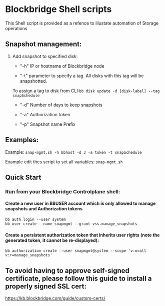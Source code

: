 # Blockbridge Shell scripts

This Shell script is provided as a refence to illustate automation of Storage operations

## Snapshot management:

  1. Add snapshot to specified disk:
      
      * "-h" IP or hostname of Blockbridge node
      
      * "-t" parameter to specify a tag. All disks with this tag will be snapshotted.
      
      To assign a tag to disk from CLI:`bb disk update -d [disk-label] --tag snapSchedule`
      
      * "-d" Number of days to keep snapshots
      
      * "-a" Authorization token
      
      * "-p" Snapshot name Prefix
      

## Examples:

 Example: `snap-mgmt.sh -h bbhost -d 3 -a token -t snapSchedule`
 
 Example edit thes script to set all variables: `snap-mgmt.sh`
 
 
## Quick Start

### Run from your Blockbridge Controlplane shell:

#### Create a new user in BBUSER account which is only allowed to manage snapshots and Authorization tokens
````
bb auth login --user system
bb user create --name snapmgmt --grant vss.manage_snapshots
````

#### Create a persistent authorization token that inherits user rights (note the generated token, it cannot be re-displayed):
````
bb authorization create --user snapmgmt@system --scope 'v:o=all v:r=manage_snapshots'
````

## To avoid having to approve self-signed certificate, please follow this guide to install a properly signed SSL cert:
https://kb.blockbridge.com/guide/custom-certs/
